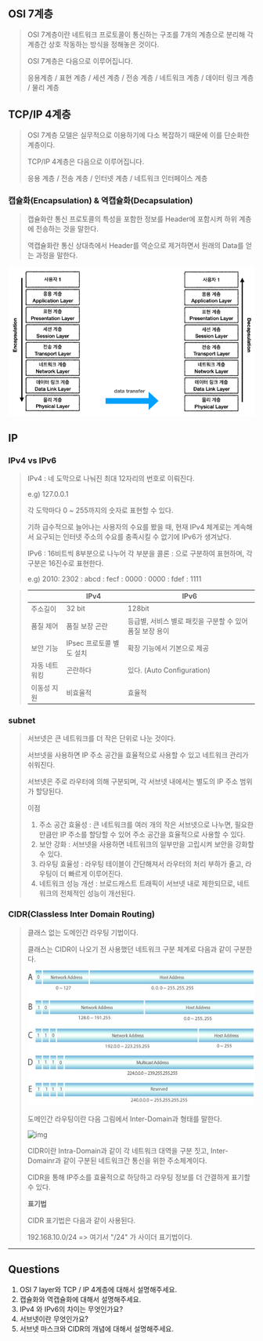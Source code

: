 ## OSI 7계층

> OSI 7계층이란 네트워크 프로토콜이 통신하는 구조를 7개의 계층으로 분리해 각 계층간 상호 작동하는 방식을 정해놓은 것이다. 
>
> OSI 7계층은 다음으로 이루어집니다. 
>
> 응용계층 / 표현 계층 / 세션 계층 / 전송 계층 / 네트워크 계층 / 데이터 링크 계층 / 물리 계층

## TCP/IP 4계층

> OSI 7계층 모델은 실무적으로 이용하기에 다소 복잡하기 때문에 이를 단순화한 계층이다. 
>
> TCP/IP 4계층은 다음으로 이루어집니다. 
>
> 응용 계층 / 전송 계층 / 인터넷 계층 / 네트워크 인터페이스 계층 

### 캡슐화(Encapsulation) & 역캡슐화(Decapsulation)

> 캡슐화란 통신 프로토콜의 특성을 포함한 정보를 Header에 포함시켜 하위 계층에 전송하는 것을 말한다. 
>
> 역캡슐화란 통신 상대측에서 Header를 역순으로 제거하면서 원래의 Data를 얻는 과정을 말한다. 

![img](images/TCPIP.png)

## IP

### IPv4 vs IPv6

> IPv4 : 네 도막으로 나눠진 최대 12자리의 번호로 이뤄진다. 
>
> e.g) 127.0.0.1 
>
> 각 도막마다 0 ~ 255까지의 숫자로 표현할 수 있다. 
>
> 기하 급수적으로 늘어나는 사용자의 수요를 봤을 때, 현재 IPv4 체계로는 계속해서 요구되는 인터넷 주소의 수요를 충족시킬 수 없기에 IPv6가 생겨났다. 
>
> IPv6 : 16비트씩 8부분으로 나누어 각 부분을 콜론 : 으로 구분하여 표현하며, 각 구분은 16진수로 표현한다. 
>
> e.g) 2010: 2302 : abcd : fecf : 0000 : 0000 : fdef : 1111

> |               | IPv4                     | IPv6                                                     |
> | ------------- | ------------------------ | -------------------------------------------------------- |
> | 주소길이      | 32 bit                   | 128bit                                                   |
> | 품질 제어     | 품질 보장 곤란           | 등급별, 서비스 별로 패킷을 구분할 수 있어 품질 보장 용이 |
> | 보안 기능     | IPsec 프로토콜 별도 설치 | 확장 기능에서 기본으로 제공                              |
> | 자동 네트워킹 | 곤란하다                 | 있다. (Auto Configuration)                               |
> | 이동성 지원   | 비효율적                 | 효율적                                                   |
>
> 

### subnet

> 서브넷은 큰 네트워크를 더 작은 단위로 나눈 것이다. 
>
> 서브넷을 사용하면 IP 주소 공간을 효율적으로 사용할 수 있고 네트워크 관리가 쉬워진다. 
>
> 서브넷은 주로 라우터에 의해 구분되며, 각 서브넷 내에서는 별도의 IP 주소 범위가 할당된다. 
>
> 이점
>
> 1. 주소 공간 효율성 : 큰 네트워크를 여러 개의 작은 서브넷으로 나누면, 필요한 만큼만 IP 주소를 할당할 수 있어 주소 공간을 효율적으로 사용할 수 있다. 
> 2. 보안 강화 : 서브넷을 사용하면 네트워크의 일부만을 고립시켜 보안을 강화할 수 있다. 
> 3. 라우팅 효율성 : 라우팅 테이블이 간단해져서 라우터의 처리 부하가 줄고, 라우팅이 더 빠르게 이루어진다. 
> 4. 네트워크 성능 개선 : 브로드캐스트 트래픽이 서브넷 내로 제한되므로, 네트워크의 전체적인 성능이 개선된다.

### CIDR(Classless Inter Domain Routing)

> 클래스 없는 도메인간 라우팅 기법이다. 
>
> 클래스는 CIDR이 나오기 전 사용했던 네트워크 구분 체계로 다음과 같이 구분한다. 
>
> ![img](images/Class.jpg)
>
> 도메인간 라우팅이란 다음 그림에서 Inter-Domain과 형태를 말한다. 
>
> ![img](https://blog.kakaocdn.net/dn/bexNyu/btqy0pgmERn/nOXw7DVvbvyOZT57GZtIQk/img.png)
>
> CIDR이란 Intra-Domain과 같이 각 네트워크 대역을 구분 짓고, Inter-Domainr과 같이 구분된 네트워크간 통신을 위한 주소체계이다. 
>
> CIDR을 통해 IP주소를 효율적으로 하당하고 라우팅 정보를 더 간결하게 표기할 수 있다. 
>
> **표기법**
>
> CIDR 표기법은 다음과 같이 사용된다. 
>
> 192.168.10.0/24 => 여기서 "/24" 가 사이더 표기법이다. 



---

## Questions

1. OSI 7 layer와 TCP / IP 4계층에 대해서 설명해주세요. 
2. 캡슐화와 역캡슐화에 대해서 설명해주세요.
3. IPv4 와 IPv6의 차이는 무엇인가요?
4. 서브넷이란 무엇인가요?
5. 서브넷 마스크와 CIDR의 개념에 대해서 설명해주세요.